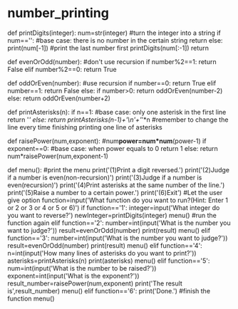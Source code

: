# number_printing
def printDigits(integer):
    num=str(integer) #turn the integer into a string
    if num=='': #base case: there is no number in the certain string
        return
    else:
        print(num[-1]) #print the last number first
        printDigits(num[:-1])
        return

def evenOrOdd(number): #don't use recursion
    if number%2==1:
        return False
    elif number%2==0:
        return True

def oddOrEven(number): #use recursion
    if number==0:
        return True
    elif number==1:
        return False
    else:
        if number>0:
            return oddOrEven(number-2)
        else:
            return oddOrEven(number+2)
        
def printAsterisks(n):
    if n==1: #base case: only one asterisk in the first line
        return '*'
    else:
        return printAsterisks(n-1)+'\n'+'*'*n #remember to change the line every time finishing printing one line of asterisks

def raisePower(num,exponent): #num**power=num*num**(power-1)
    if exponent==0: #base case: when power equals to 0
        return 1
    else:
        return num*raisePower(num,exponent-1)

def menu():
    #print the menu
    print('(1)Print a digit reversed.')
    print('(2)Judge if a number is even(non-recursion)')
    print('(3)Judge if a number is even(recursion)')
    print('(4)Print asterisks at the same number of the line.')
    print('(5)Raise a number to a certain power.')
    print('(6)Exit')
    #Let the user give option
    function=input('What function do you want to run?(Hint: Enter 1 or 2 or 3 or 4 or 5 or 6)')
    if function=='1':
        integer=input('What integer do you want to reverse?')
        newInteger=printDigits(integer)
        menu() #run the function again
    elif function=='2':
        number=int(input('What is the number you want to judge?'))
        result=evenOrOdd(number)
        print(result)
        menu()
    elif function=='3':
        number=int(input('What is the number you want to judge?'))
        result=evenOrOdd(number)
        print(result)
        menu()
    elif function=='4':
        n=int(input('How many lines of asterisks do you want to print?'))
        asterisks=printAsterisks(n)
        print(asterisks)
        menu()
    elif function=='5':
        num=int(input('What is the number to be raised?'))
        exponent=int(input('What is the exponent?'))
        result_number=raisePower(num,exponent)
        print('The result is',result_number)
        menu()
    elif function=='6':
        print('Done.') #finish the function
menu()

